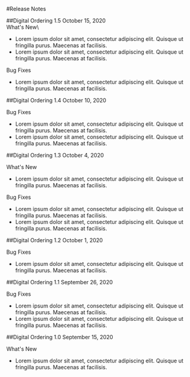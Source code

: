 #Release Notes

##Digital Ordering 1.5
October 15, 2020\
What's New\
- Lorem ipsum dolor sit amet, consectetur adipiscing elit. Quisque ut fringilla purus. Maecenas at facilisis.
- Lorem ipsum dolor sit amet, consectetur adipiscing elit. Quisque ut fringilla purus. Maecenas at facilisis.

Bug Fixes
- Lorem ipsum dolor sit amet, consectetur adipiscing elit. Quisque ut fringilla purus. Maecenas at facilisis.

##Digital Ordering 1.4
October 10, 2020

Bug Fixes
- Lorem ipsum dolor sit amet, consectetur adipiscing elit. Quisque ut fringilla purus. Maecenas at facilisis.
- Lorem ipsum dolor sit amet, consectetur adipiscing elit. Quisque ut fringilla purus. Maecenas at facilisis.

##Digital Ordering 1.3
October 4, 2020

What's New
- Lorem ipsum dolor sit amet, consectetur adipiscing elit. Quisque ut fringilla purus. Maecenas at facilisis.

Bug Fixes
- Lorem ipsum dolor sit amet, consectetur adipiscing elit. Quisque ut fringilla purus. Maecenas at facilisis.
- Lorem ipsum dolor sit amet, consectetur adipiscing elit. Quisque ut fringilla purus. Maecenas at facilisis.

##Digital Ordering 1.2
October 1, 2020

Bug Fixes
- Lorem ipsum dolor sit amet, consectetur adipiscing elit. Quisque ut fringilla purus. Maecenas at facilisis.

##Digital Ordering 1.1
September 26, 2020

Bug Fixes
- Lorem ipsum dolor sit amet, consectetur adipiscing elit. Quisque ut fringilla purus. Maecenas at facilisis.
- Lorem ipsum dolor sit amet, consectetur adipiscing elit. Quisque ut fringilla purus. Maecenas at facilisis.

##Digital Ordering 1.0
September 15, 2020

What's New
- Lorem ipsum dolor sit amet, consectetur adipiscing elit. Quisque ut fringilla purus. Maecenas at facilisis.
